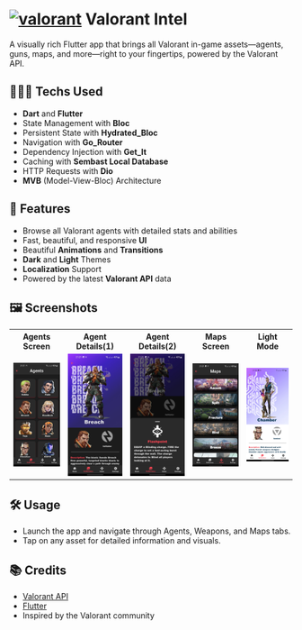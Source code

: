 # <a href="https://emoji.gg/emoji/54052-valorant"><img src="https://cdn3.emoji.gg/emojis/54052-valorant.png" width="25px" height="25px" alt="valorant"></a> Valorant Intel
A visually rich Flutter app that brings all Valorant in-game assets—agents, guns, maps, and more—right to your fingertips, powered by the Valorant API.


## 🧑🏻‍💻 Techs Used
- **Dart** and **Flutter**
- State Management with **Bloc**
- Persistent State with **Hydrated_Bloc**
- Navigation with **Go_Router**
- Dependency Injection with **Get_It**
- Caching with **Sembast Local Database**
- HTTP Requests with **Dio**
- **MVB** (Model-View-Bloc) Architecture

## 🚀 Features
- Browse all Valorant agents with detailed stats and abilities
- Fast, beautiful, and responsive **UI**
- Beautiful **Animations** and **Transitions**
- **Dark** and **Light** Themes
- **Localization** Support
- Powered by the latest **Valorant API** data

## 🖼️ Screenshots

<table>
  <tr>
    <th style="width: 220px; text-align: center;">Agents Screen</th>
    <th style="width: 220px; text-align: center;">Agent Details(1)</th>
    <th style="width: 220px; text-align: center;">Agent Details(2)</th>
    <th style="width: 220px; text-align: center;">Maps Screen</th>
    <th style="width: 220px; text-align: center;">Light Mode</th>
  </tr>
  <tr>
    <td >
      <img src="screenshots/Screenshot_20250611-212130.jpg" width="576" alt="Agents Screen"/>
    </td>
    <td >
      <img src="screenshots/Screenshot_20250611-212140.jpg" width="576" alt="Agent Details(1)"/>
    </td>
    <td >
      <img src="screenshots/Screenshot_20250611-212149.jpg" width="576" alt="Agent Details(2)"/>
    </td>
    <td >
      <img src="screenshots/Screenshot_20250611-212156.jpg" width="576" alt="Maps Screen"/>
    </td>
    <td >
      <img src="screenshots/Screenshot_20250611-212221.jpg" width="576" alt="Light Mode"/>
    </td>
  </tr>
</table>



## 🛠️ Usage
- Launch the app and navigate through Agents, Weapons, and Maps tabs.
- Tap on any asset for detailed information and visuals.

## 📚 Credits
- [Valorant API](https://valorant-api.com/)
- [Flutter](https://flutter.dev/)
- Inspired by the Valorant community
<!-- 
## 📄 License
This project is licensed under the MIT License. -->
